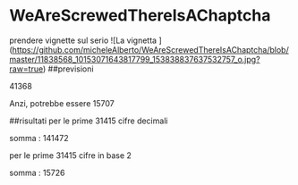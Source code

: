 # WeAreScrewedThereIsAChaptcha
prendere vignette sul serio
![La vignetta ]
(https://github.com/micheleAlberto/WeAreScrewedThereIsAChaptcha/blob/master/11838568_10153071643817799_153838837637532757_o.jpg?raw=true)
##previsioni

41368 

Anzi, potrebbe essere 15707

##risultati
per le prime 31415 cifre decimali

somma : 141472

per le prime 31415 cifre in base 2

somma : 15726

